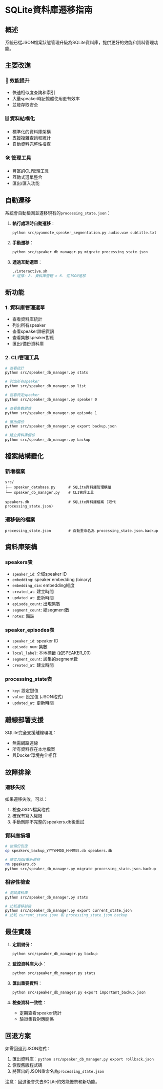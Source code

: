 # SQLite資料庫遷移指南

## 概述

系統已從JSON檔案狀態管理升級為SQLite資料庫，提供更好的效能和資料管理功能。

## 主要改進

### 🚀 效能提升
- 快速相似度查詢和索引
- 大量speaker時記憶體使用更有效率
- 並發存取安全

### 🗄️ 資料結構化
- 標準化的資料庫架構
- 支援複雜查詢和統計
- 自動資料完整性檢查

### 🛠️ 管理工具
- 豐富的CLI管理工具
- 互動式選單整合
- 匯出/匯入功能

## 自動遷移

系統會自動檢測並遷移現有的`processing_state.json`：

1. **執行處理時自動遷移**：
   ```bash
   python src/pyannote_speaker_segmentation.py audio.wav subtitle.txt --episode_num 1
   ```

2. **手動遷移**：
   ```bash
   python src/speaker_db_manager.py migrate processing_state.json
   ```

3. **透過互動選單**：
   ```bash
   ./interactive.sh
   # 選擇: 8. 資料庫管理 > 6. 從JSON遷移
   ```

## 新功能

### 1. 資料庫管理選單
- 查看資料庫統計
- 列出所有speaker
- 查看speaker詳細資訊
- 查看集數speaker對應
- 匯出/備份資料庫

### 2. CLI管理工具
```bash
# 查看統計
python src/speaker_db_manager.py stats

# 列出所有speaker
python src/speaker_db_manager.py list

# 查看特定speaker
python src/speaker_db_manager.py speaker 0

# 查看集數對應
python src/speaker_db_manager.py episode 1

# 匯出備份
python src/speaker_db_manager.py export backup.json

# 建立資料庫備份
python src/speaker_db_manager.py backup
```

## 檔案結構變化

### 新增檔案
```
src/
├── speaker_database.py      # SQLite資料庫管理模組
└── speaker_db_manager.py    # CLI管理工具

speakers.db                  # SQLite資料庫檔案 (取代processing_state.json)
```

### 遷移後的檔案
```
processing_state.json        # 自動重命名為 processing_state.json.backup
```

## 資料庫架構

### speakers表
- `speaker_id`: 全域speaker ID
- `embedding`: speaker embedding (binary)
- `embedding_dim`: embedding維度
- `created_at`: 建立時間
- `updated_at`: 更新時間
- `episode_count`: 出現集數
- `segment_count`: 總segment數
- `notes`: 備註

### speaker_episodes表
- `speaker_id`: speaker ID
- `episode_num`: 集數
- `local_label`: 本地標籤 (如SPEAKER_00)
- `segment_count`: 該集的segment數
- `created_at`: 建立時間

### processing_state表
- `key`: 設定鍵值
- `value`: 設定值 (JSON格式)
- `updated_at`: 更新時間

## 離線部署支援

SQLite完全支援離線環境：
- 無需網路連線
- 所有資料存在本地檔案
- 與Docker環境完全相容

## 故障排除

### 遷移失敗
如果遷移失敗，可以：
1. 檢查JSON檔案格式
2. 確保有寫入權限
3. 手動刪除不完整的speakers.db後重試

### 資料庫損壞
```bash
# 從備份恢復
cp speakers_backup_YYYYMMDD_HHMMSS.db speakers.db

# 或從JSON重新遷移
rm speakers.db
python src/speaker_db_manager.py migrate processing_state.json.backup
```

### 相容性檢查
```bash
# 測試資料庫
python src/speaker_db_manager.py stats

# 比較遷移前後
python src/speaker_db_manager.py export current_state.json
# 比較 current_state.json 和 processing_state.json.backup
```

## 最佳實踐

1. **定期備份**：
   ```bash
   python src/speaker_db_manager.py backup
   ```

2. **監控資料庫大小**：
   ```bash
   python src/speaker_db_manager.py stats
   ```

3. **匯出重要資料**：
   ```bash
   python src/speaker_db_manager.py export important_backup.json
   ```

4. **檢查資料一致性**：
   - 定期查看speaker統計
   - 驗證集數對應關係

## 回退方案

如需回退到JSON格式：
1. 匯出資料庫：`python src/speaker_db_manager.py export rollback.json`
2. 恢復舊版程式碼
3. 將匯出的JSON重命名為`processing_state.json`

注意：回退後會失去SQLite的效能優勢和新功能。